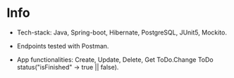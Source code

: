 # Info

* Tech-stack: Java, Spring-boot, Hibernate, PostgreSQL, JUnit5, Mockito.

* Endpoints tested with Postman.

* App functionalities: Create, Update, Delete, Get ToDo.Change ToDo status("isFinished" -> true || false).
